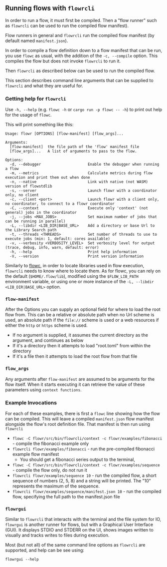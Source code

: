 ## Running flows with `flowrcli`

In order to run a flow, it must first be compiled. Then a "flow runner" such as `flowrcli` can be used to run the 
compiled flow manifest).

Flow runners in general and `flowrcli` run the compiled flow manifest (by default named `manifest.json`).

In order to compile a flow definition down to a flow manifest that can be run, you use `flowc` as usual, with the
addition of the `-c, --compile` option. This compiles the flow but does not invoke `flowrcli` to run it.

Then `flowrcli` as described below can be used to run the compiled flow.

This section describes command line arguments that can be supplied to `flowrcli` and what they are useful for.

### Getting help for `flowrcli`
Use `-h, --help` (e.g. `flowc -h` or `cargo run -p flowc -- -h`) to print out help for the usage of `flowc`. 

This will print something like this:
```shell script 
Usage: flowr [OPTIONS] [flow-manifest] [flow_args]...

Arguments:
  [flow-manifest]  the file path of the 'flow' manifest file
  [flow_args]...   A list of arguments to pass to the flow.

Options:
  -d, --debugger                     Enable the debugger when running a flow
  -m, --metrics                      Calculate metrics during flow execution and print them out when done
  -n, --native                       Link with native (not WASM) version of flowstdlib
  -s, --server                       Launch flowr with a coordinator only, no client
  -c, --client <port>                Launch flowr with a client only, no coordinator, to connect to a flowr coordinator
  -C, --context                      Execute only 'context' (not general) jobs in the coordinator
  -j, --jobs <MAX_JOBS>              Set maximum number of jobs that can be running in parallel)
  -L, --libdir <LIB_DIR|BASE_URL>    Add a directory or base Url to the Library Search path
  -t, --threads <THREADS>            Set number of threads to use to execute jobs (min: 1, default: cores available)
  -v, --verbosity <VERBOSITY_LEVEL>  Set verbosity level for output (trace, debug, info, warn, default: error)
  -h, --help                         Print help information
  -V, --version                      Print version information
```

Similarly to [flowc](flowc.md), in order to locate libraries used in flow execution, `flowrcli` needs to know where to 
locate them. As for flowc, you can rely on the default (`$HOME/.flow/lib`), modified using the `$FLOW_LIB_PATH` 
environment variable, or using one or more instance of the `-L, --libdir <LIB_DIR|BASE_URL>` option.

### `flow-manifest`
After the Options you can supply an optional field for where to load the root flow from. This can be a relative or 
absolute path when no Url scheme is used, an absolute path if the `file://` scheme is used or a web resources if
either the `http` or `https` scheme is used.
* If no argument is supplied, it assumes the current directory as the argument, and continues as below
* If it's a directory then it attempts to load "root.toml" from within the directory
* If it's a file then it attempts to load the root flow from that file

### `flow_args`
Any arguments after `flow-manifest` are assumed to be arguments for the flow itself. When it starts executing it can
retrieve the value of these parameters using `context functions`.

### Example Invocations
For each of these examples, there is first a `flowc` line showing how the flow can be compiled. This will leave
a compiled `manifest.json` flow manifest alongside the flow's root definition file. That manifest is then run using
`flowrcli`

- `flowc -C flowr/src/bin/flowrcli/context -c flowr/examples/fibonacci` - compile the fibonacci example only
- `flowrcli flowr/examples/fibonacci` - run the pre-compiled fibonacci example flow manifest
    - You should get a fibonacci series output to the terminal,
- `flowc -C flowr/src/bin/flowrcli/context -c flowr/examples/sequence` - compile the flow only, do not run it
- `flowrcli flowr/examples/sequence 10` - run the compiled flow, a short sequence of numbers (2, 5, 8) and a string 
will be printed. The "10" represents the maximum of the sequence.
- `flowrcli flowr/examples/sequence/manifest.json 10` - run the compiled flow, specifying the full path to the 
manifest.json file

### `flowrgui`
Similar to `flowrcli` that interacts with the terminal and the file system for IO, `flowrgui` is another runner
for flows, but with a Graphical User Interface (GUI). It displays STDIO and STDERR on the UI, shows images written
to visually and tracks writes to files during execution.

Most (but not all) of the same command line options as `flowrcli` are supported, and help can be see using:

`flowrgui --help`
